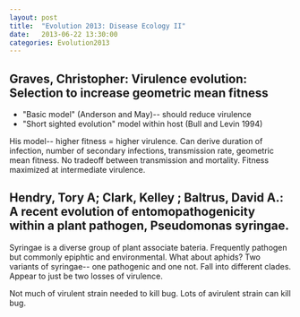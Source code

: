 ```yaml
---
layout: post
title:  "Evolution 2013: Disease Ecology II"
date:   2013-06-22 13:30:00
categories: Evolution2013
---
```


## Graves, Christopher: Virulence evolution: Selection to increase geometric mean fitness
* "Basic model" (Anderson and May)-- should reduce virulence
* "Short sighted evolution" model within host (Bull and Levin 1994)

His model-- higher fitness = higher virulence.
Can derive duration of infection, number of secondary infections, transmission rate, geometric mean fitness.
No tradeoff between transmission and mortality.
Fitness maximized at intermediate virulence.



## Hendry, Tory A; Clark, Kelley ; Baltrus, David A.: A recent evolution of entomopathogenicity within a plant pathogen, Pseudomonas syringae.

Syringae is a diverse group of plant associate bateria.
Frequently pathogen but commonly epiphtic and environmental.
What about aphids?
Two variants of syringae-- one pathogenic and one not.
Fall into different clades.
Appear to just be two losses of virulence.

Not much of virulent strain needed to kill bug.
Lots of avirulent strain can kill bug.


